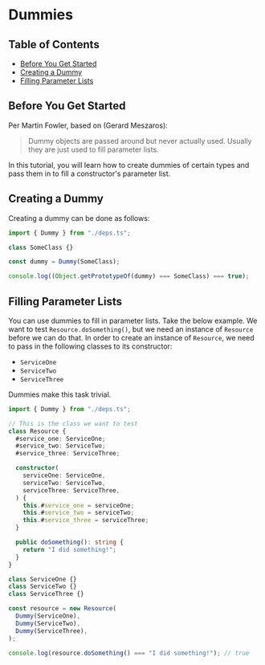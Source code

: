 # Dummies

## Table of Contents

- [Before You Get Started](#before-you-get-started)
- [Creating a Dummy](#creating-a-dummy)
- [Filling Parameter Lists](#filling-parameter-lists)

## Before You Get Started

Per Martin Fowler, based on (Gerard Meszaros):

> Dummy objects are passed around but never actually used. Usually they are just
> used to fill parameter lists.

In this tutorial, you will learn how to create dummies of certain types and pass
them in to fill a constructor's parameter list.

## Creating a Dummy

Creating a dummy can be done as follows:

```ts
import { Dummy } from "./deps.ts";

class SomeClass {}

const dummy = Dummy(SomeClass);

console.log((Object.getPrototypeOf(dummy) === SomeClass) === true);
```

## Filling Parameter Lists

You can use dummies to fill in parameter lists. Take the below example. We want
to test `Resource.doSomething()`, but we need an instance of `Resource` before
we can do that. In order to create an instance of `Resource`, we need to pass in
the following classes to its constructor:

- `ServiceOne`
- `ServiceTwo`
- `ServiceThree`

Dummies make this task trivial.

```ts
import { Dummy } from "./deps.ts";

// This is the class we want to test
class Resource {
  #service_one: ServiceOne;
  #service_two: ServiceTwo;
  #service_three: ServiceThree;

  constructor(
    serviceOne: ServiceOne,
    serviceTwo: ServiceTwo,
    serviceThree: ServiceThree,
  ) {
    this.#service_one = serviceOne;
    this.#service_two = serviceTwo;
    this.#service_three = serviceThree;
  }

  public doSomething(): string {
    return "I did something!";
  }
}

class ServiceOne {}
class ServiceTwo {}
class ServiceThree {}

const resource = new Resource(
  Dummy(ServiceOne),
  Dummy(ServiceTwo),
  Dummy(ServiceThree),
);

console.log(resource.doSomething() === "I did something!"); // true
```
